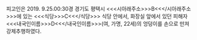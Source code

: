 피고인은 2019. 9.25.00:30경 경기도 평택시 <<<시아래주소>>>B<<</시아래주소>>>에 있는 <<<식당>>>C<<</식당>>> 식당 안에서, 화장실 앞에서 있던 피해자 <<<내국인이름>>>D<<</내국인이름>>>(여, 가명, 22세)의 엉덩이를 손으로 만져 강제추행하였다.